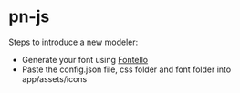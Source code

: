 # pn-js

Steps to introduce a new modeler:
* Generate your font using [Fontello](https://fontello.com/)
* Paste the config.json file, css folder and font folder into app/assets/icons